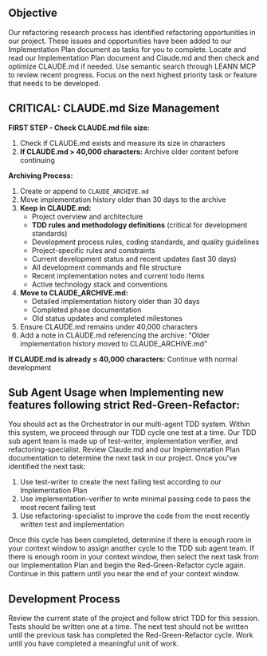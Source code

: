 ## Objective
Our refactoring research process has identified refactoring opportunities in our project. These issues and opportunities have been added to our Implementation Plan document as tasks for you to complete. Locate and read our Implementation Plan document and Claude.md and then check and optimize CLAUDE.md if needed. Use semantic search through LEANN MCP to review recent progress. Focus on the next highest priority task or feature that needs to be developed.

## CRITICAL: CLAUDE.md Size Management

**FIRST STEP - Check CLAUDE.md file size:**
1. Check if CLAUDE.md exists and measure its size in characters
2. **If CLAUDE.md > 40,000 characters:** Archive older content before continuing

**Archiving Process:**
1. Create or append to `CLAUDE_ARCHIVE.md` 
2. Move implementation history older than 30 days to the archive
3. **Keep in CLAUDE.md:**
   - Project overview and architecture
   - **TDD rules and methodology definitions** (critical for development standards)
   - Development process rules, coding standards, and quality guidelines
   - Project-specific rules and constraints
   - Current development status and recent updates (last 30 days)
   - All development commands and file structure
   - Recent implementation notes and current todo items
   - Active technology stack and conventions
4. **Move to CLAUDE_ARCHIVE.md:**
   - Detailed implementation history older than 30 days
   - Completed phase documentation
   - Old status updates and completed milestones
5. Ensure CLAUDE.md remains under 40,000 characters
6. Add a note in CLAUDE.md referencing the archive: "Older implementation history moved to CLAUDE_ARCHIVE.md"

**If CLAUDE.md is already ≤ 40,000 characters:** Continue with normal development

## Sub Agent Usage when Implementing new features following strict Red-Green-Refactor:

You should act as the Orchestrator in our multi-agent TDD system. Within this system, we proceed through our TDD cycle one test at a time. Our TDD sub agent team is made up of test-writer, implementation verifier, and refactoring-specialist. Review Claude.md and our Implementation Plan documentation to determine the next task in our project. Once you've identified the next task:

1. Use test-writer to create the next failing test according to our Implementation Plan
2. Use implementation-verifier to write minimal passing code to pass the most recent failing test
3. Use refactoring-specialist to improve the code from the most recently written test and implementation

Once this cycle has been completed, determine if there is enough room in your context window to assign another cycle to the TDD sub agent team. If there is enough room in your context window, then select the next task from our Implementation Plan and begin the Red-Green-Refactor cycle again. Continue in this pattern until you near the end of your context window.

## Development Process

Review the current state of the project and follow strict TDD for this session. Tests should be written one at a time. The next test should not be written until the previous task has completed the Red-Green-Refactor cycle. Work until you have completed a meaningful unit of work.